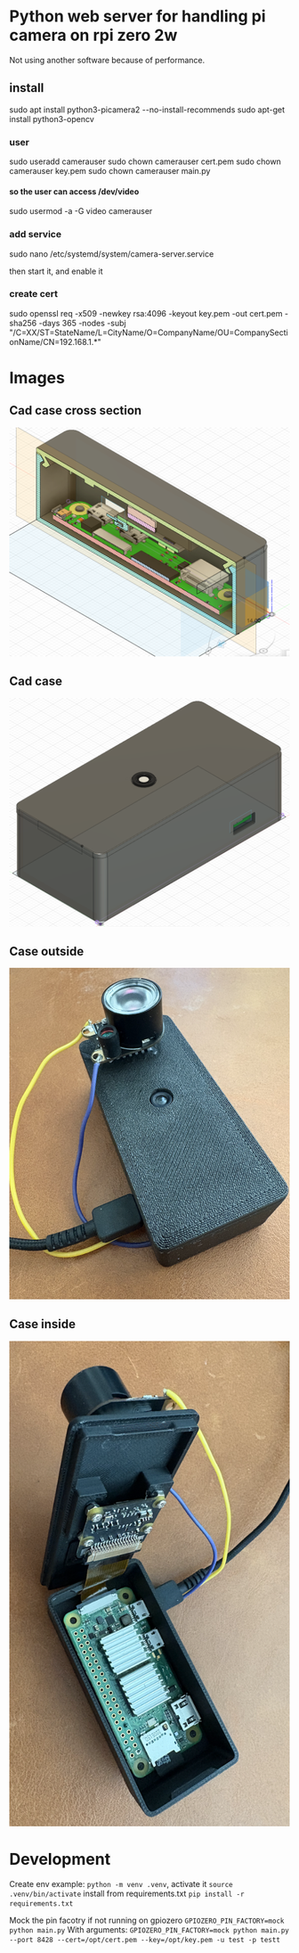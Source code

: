 # Python web server for handling pi camera on rpi zero 2w
Not using another software because of performance.

## install 
sudo apt install python3-picamera2 --no-install-recommends
sudo apt-get install python3-opencv


### user
sudo useradd camerauser
sudo chown camerauser cert.pem
sudo chown camerauser key.pem
sudo chown camerauser main.py

#### so the user can access /dev/video
sudo usermod -a -G video camerauser 


### add service
sudo nano /etc/systemd/system/camera-server.service

then start it, and enable it

### create cert
sudo openssl req -x509 -newkey rsa:4096 -keyout key.pem -out cert.pem -sha256 -days 365 -nodes -subj "/C=XX/ST=StateName/L=CityName/O=CompanyName/OU=CompanySectionName/CN=192.168.1.*"

# Images
## Cad case cross section
![case inside](./readme-media/cross-section-cad.png)

## Cad case 
![case inside](./readme-media/case-cad.png)

## Case outside
![case outside](./readme-media/case.png)

## Case inside
![case inside](./readme-media/in-case.png)

# Development
Create env example: `python -m venv .venv`, activate it `source .venv/bin/activate` install from requirements.txt `pip install -r requirements.txt`

Mock the pin facotry if not running on gpiozero `GPIOZERO_PIN_FACTORY=mock python main.py`
With arguments: `GPIOZERO_PIN_FACTORY=mock python main.py --port 8428 --cert=/opt/cert.pem --key=/opt/key.pem -u test -p testt`
